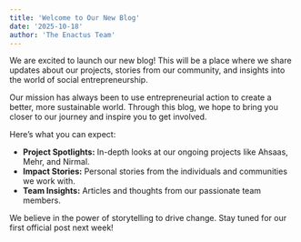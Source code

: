 ```yaml
---
title: 'Welcome to Our New Blog'
date: '2025-10-18'
author: 'The Enactus Team'
---
```


We are excited to launch our new blog! This will be a place where we share updates about our projects, stories from our community, and insights into the world of social entrepreneurship.

Our mission has always been to use entrepreneurial action to create a better, more sustainable world. Through this blog, we hope to bring you closer to our journey and inspire you to get involved.

Here’s what you can expect:

- **Project Spotlights:** In-depth looks at our ongoing projects like Ahsaas, Mehr, and Nirmal.
- **Impact Stories:** Personal stories from the individuals and communities we work with.
- **Team Insights:** Articles and thoughts from our passionate team members.

We believe in the power of storytelling to drive change. Stay tuned for our first official post next week!
